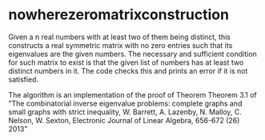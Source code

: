 # nowherezeromatrixconstruction
Given a n real numbers with at least two of them being distinct, this constructs a real symmetric matrix with no zero entries such that its eigenvalues are the given numbers. The necessary and sufficient condition for such matrix to exist is that the given list of numbers has at least two distinct numbers in it. The code checks this and prints an error if it is not satisfied.

The algorithm is an implementation of the proof of Theorem Theorem 3.1 of "The combinatorial inverse eigenvalue problems: complete graphs and small graphs with strict inequality, W. Barrett, A. Lazenby, N. Malloy, C. Nelson, W. Sexton, Electronic Journal of Linear Algebra, 656-672 (26) 2013"
